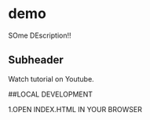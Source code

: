 # demo

SOme DEscription!!

## Subheader

Watch tutorial on Youtube.

##LOCAL DEVELOPMENT

1.OPEN INDEX.HTML IN YOUR BROWSER
